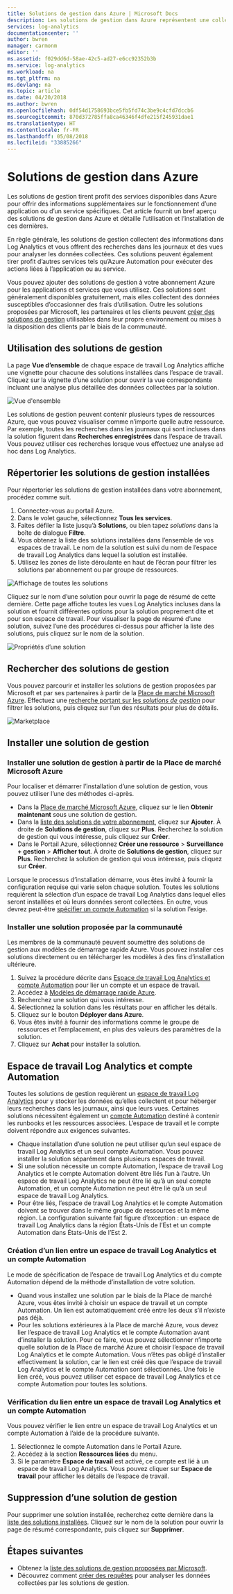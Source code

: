 ```yaml
---
title: Solutions de gestion dans Azure | Microsoft Docs
description: Les solutions de gestion dans Azure représentent une collection de règles logiques, de visualisation et d'acquisition des données qui fournissent des mesures cernant un domaine problématique en particulier.  Cet article fournit des informations sur l’installation et l’utilisation des solutions de gestion.
services: log-analytics
documentationcenter: ''
author: bwren
manager: carmonm
editor: ''
ms.assetid: f029dd6d-58ae-42c5-ad27-e6cc92352b3b
ms.service: log-analytics
ms.workload: na
ms.tgt_pltfrm: na
ms.devlang: na
ms.topic: article
ms.date: 04/20/2018
ms.author: bwren
ms.openlocfilehash: 0df54d1758693bce5fb5fd74c3be9c4cfd7dccb6
ms.sourcegitcommit: 870d372785ffa8ca46346f4dfe215f245931dae1
ms.translationtype: HT
ms.contentlocale: fr-FR
ms.lasthandoff: 05/08/2018
ms.locfileid: "33885266"
---
```

# <a name="management-solutions-in-azure"></a>Solutions de gestion dans Azure
Les solutions de gestion tirent profit des services disponibles dans Azure pour offrir des informations supplémentaires sur le fonctionnement d’une application ou d’un service spécifiques. Cet article fournit un bref aperçu des solutions de gestion dans Azure et détaille l’utilisation et l’installation de ces dernières.

En règle générale, les solutions de gestion collectent des informations dans Log Analytics et vous offrent des recherches dans les journaux et des vues pour analyser les données collectées. Ces solutions peuvent également tirer profit d’autres services tels qu’Azure Automation pour exécuter des actions liées à l’application ou au service.

Vous pouvez ajouter des solutions de gestion à votre abonnement Azure pour les applications et services que vous utilisez. Ces solutions sont généralement disponibles gratuitement, mais elles collectent des données susceptibles d’occasionner des frais d’utilisation. Outre les solutions proposées par Microsoft, les partenaires et les clients peuvent [créer des solutions de gestion](../monitoring/monitoring-solutions-creating.md) utilisables dans leur propre environnement ou mises à la disposition des clients par le biais de la communauté.

## <a name="using-management-solutions"></a>Utilisation des solutions de gestion
La page **Vue d’ensemble** de chaque espace de travail Log Analytics affiche une vignette pour chacune des solutions installées dans l’espace de travail. Cliquez sur la vignette d’une solution pour ouvrir la vue correspondante incluant une analyse plus détaillée des données collectées par la solution.

![Vue d'ensemble](media/monitoring-solutions/overview.png)

Les solutions de gestion peuvent contenir plusieurs types de ressources Azure, que vous pouvez visualiser comme n’importe quelle autre ressource. Par exemple, toutes les recherches dans les journaux qui sont incluses dans la solution figurent dans **Recherches enregistrées** dans l’espace de travail. Vous pouvez utiliser ces recherches lorsque vous effectuez une analyse ad hoc dans Log Analytics.

## <a name="list-installed-management-solutions"></a>Répertorier les solutions de gestion installées 
Pour répertorier les solutions de gestion installées dans votre abonnement, procédez comme suit.

1. Connectez-vous au portail Azure.
2. Dans le volet gauche, sélectionnez **Tous les services**.
3. Faites défiler la liste jusqu’à **Solutions**, ou bien tapez *solutions* dans la boîte de dialogue **Filtre**.
4. Vous obtenez la liste des solutions installées dans l’ensemble de vos espaces de travail. Le nom de la solution est suivi du nom de l’espace de travail Log Analytics dans lequel la solution est installée.
1. Utilisez les zones de liste déroulante en haut de l’écran pour filtrer les solutions par abonnement ou par groupe de ressources.


![Affichage de toutes les solutions](media/monitoring-solutions/list-solutions-all.png)

Cliquez sur le nom d’une solution pour ouvrir la page de résumé de cette dernière. Cette page affiche toutes les vues Log Analytics incluses dans la solution et fournit différentes options pour la solution proprement dite et pour son espace de travail. Pour visualiser la page de résumé d’une solution, suivez l’une des procédures ci-dessus pour afficher la liste des solutions, puis cliquez sur le nom de la solution.

![Propriétés d’une solution](media/monitoring-solutions/solution-properties.png)


## <a name="find-management-solutions"></a>Rechercher des solutions de gestion
Vous pouvez parcourir et installer les solutions de gestion proposées par Microsoft et par ses partenaires à partir de la [Place de marché Microsoft Azure](https://azuremarketplace.microsoft.com/marketplace). Effectuez une [recherche portant sur les *solutions de gestion*](https://azuremarketplace.microsoft.com/marketplace/apps/category/monitoring-management?page=1&subcategories=management-solutions) pour filtrer les solutions, puis cliquez sur l’un des résultats pour plus de détails.

![Marketplace](media/monitoring-solutions/marketplace.png)

## <a name="install-a-management-solution"></a>Installer une solution de gestion

### <a name="install-a-management-solution-from-the-azure-marketplace"></a>Installer une solution de gestion à partir de la Place de marché Microsoft Azure
Pour localiser et démarrer l’installation d’une solution de gestion, vous pouvez utiliser l’une des méthodes ci-après.

- Dans la [Place de marché Microsoft Azure](#find-management-solutions), cliquez sur le lien **Obtenir maintenant** sous une solution de gestion.
- Dans la [liste des solutions de votre abonnement](#list-installed-management-solutions), cliquez sur **Ajouter**. À droite de **Solutions de gestion**, cliquez sur **Plus**. Recherchez la solution de gestion qui vous intéresse, puis cliquez sur **Créer**.
- Dans le Portail Azure, sélectionnez **Créer une ressource** > **Surveillance + gestion** > **Afficher tout**. À droite de **Solutions de gestion**, cliquez sur **Plus**. Recherchez la solution de gestion qui vous intéresse, puis cliquez sur **Créer**.

Lorsque le processus d’installation démarre, vous êtes invité à fournir la configuration requise qui varie selon chaque solution. Toutes les solutions requièrent la sélection d’un espace de travail Log Analytics dans lequel elles seront installées et où leurs données seront collectées. En outre, vous devrez peut-être [spécifier un compte Automation](#log-analytics-workspace-and-automation-account) si la solution l’exige.

### <a name="install-a-solution-from-the-community"></a>Installer une solution proposée par la communauté
Les membres de la communauté peuvent soumettre des solutions de gestion aux modèles de démarrage rapide Azure. Vous pouvez installer ces solutions directement ou en télécharger les modèles à des fins d’installation ultérieure.

1. Suivez la procédure décrite dans [Espace de travail Log Analytics et compte Automation](#log-analytics-workspace-and-automation-account) pour lier un compte et un espace de travail.
2. Accédez à [Modèles de démarrage rapide Azure](https://azure.microsoft.com/documentation/templates/). 
3. Recherchez une solution qui vous intéresse.
4. Sélectionnez la solution dans les résultats pour en afficher les détails.
5. Cliquez sur le bouton **Déployer dans Azure**.
6. Vous êtes invité à fournir des informations comme le groupe de ressources et l’emplacement, en plus des valeurs des paramètres de la solution.
7. Cliquez sur **Achat** pour installer la solution.


## <a name="log-analytics-workspace-and-automation-account"></a>Espace de travail Log Analytics et compte Automation
Toutes les solutions de gestion requièrent un [espace de travail Log Analytics](../log-analytics/log-analytics-manage-access.md) pour y stocker les données qu’elles collectent et pour héberger leurs recherches dans les journaux, ainsi que leurs vues. Certaines solutions nécessitent également un [compte Automation](../automation/automation-security-overview.md#automation-account-overview) destiné à contenir les runbooks et les ressources associées. L’espace de travail et le compte doivent répondre aux exigences suivantes.

* Chaque installation d’une solution ne peut utiliser qu’un seul espace de travail Log Analytics et un seul compte Automation. Vous pouvez installer la solution séparément dans plusieurs espaces de travail.
* Si une solution nécessite un compte Automation, l’espace de travail Log Analytics et le compte Automation doivent être liés l’un à l’autre. Un espace de travail Log Analytics ne peut être lié qu’à un seul compte Automation, et un compte Automation ne peut être lié qu’à un seul espace de travail Log Analytics.
* Pour être liés, l’espace de travail Log Analytics et le compte Automation doivent se trouver dans le même groupe de ressources et la même région. La configuration suivante fait figure d’exception : un espace de travail Log Analytics dans la région États-Unis de l’Est et un compte Automation dans États-Unis de l’Est 2.

### <a name="creating-a-link-between-a-log-analytics-workspace-and-automation-account"></a>Création d’un lien entre un espace de travail Log Analytics et un compte Automation
Le mode de spécification de l’espace de travail Log Analytics et du compte Automation dépend de la méthode d’installation de votre solution.

* Quand vous installez une solution par le biais de la Place de marché Azure, vous êtes invité à choisir un espace de travail et un compte Automation. Un lien est automatiquement créé entre les deux s’il n’existe pas déjà.
* Pour les solutions extérieures à la Place de marché Azure, vous devez lier l’espace de travail Log Analytics et le compte Automation avant d’installer la solution. Pour ce faire, vous pouvez sélectionner n’importe quelle solution de la Place de marché Azure et choisir l’espace de travail Log Analytics et le compte Automation. Vous n’êtes pas obligé d’installer effectivement la solution, car le lien est créé dès que l’espace de travail Log Analytics et le compte Automation sont sélectionnés. Une fois le lien créé, vous pouvez utiliser cet espace de travail Log Analytics et ce compte Automation pour toutes les solutions.

### <a name="verifying-the-link-between-a-log-analytics-workspace-and-automation-account"></a>Vérification du lien entre un espace de travail Log Analytics et un compte Automation
Vous pouvez vérifier le lien entre un espace de travail Log Analytics et un compte Automation à l’aide de la procédure suivante.

1. Sélectionnez le compte Automation dans le Portail Azure.
1. Accédez à la section **Ressources liées** du menu.
1. Si le paramètre **Espace de travail** est activé, ce compte est lié à un espace de travail Log Analytics. Vous pouvez cliquer sur **Espace de travail** pour afficher les détails de l’espace de travail.

## <a name="remove-a-management-solution"></a>Suppression d’une solution de gestion
Pour supprimer une solution installée, recherchez cette dernière dans la [liste des solutions installées](#list-installed-management-solutions). Cliquez sur le nom de la solution pour ouvrir la page de résumé correspondante, puis cliquez sur **Supprimer**.




## <a name="next-steps"></a>Étapes suivantes
* Obtenez la [liste des solutions de gestion proposées par Microsoft](monitoring-solutions-inventory.md).
* Découvrez comment [créer des requêtes](../log-analytics/log-analytics-log-searches.md) pour analyser les données collectées par les solutions de gestion.

